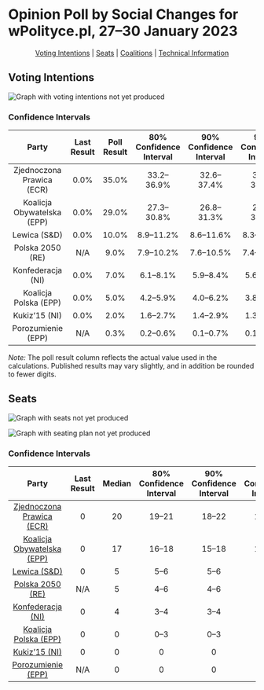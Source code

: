 # Opinion Poll by Social Changes for wPolityce.pl, 27–30 January 2023

<p align="center"><a href="#voting-intentions">Voting Intentions</a> | <a href="#seats">Seats</a> | <a href="#coalitions">Coalitions</a> | <a href="#technical-information">Technical Information</a></p>

## Voting Intentions

![Graph with voting intentions not yet produced](2023-01-30-SocialChanges.png "Voting Intentions")

### Confidence Intervals

| Party | Last Result | Poll Result | 80% Confidence Interval | 90% Confidence Interval | 95% Confidence Interval | 99% Confidence Interval |
|:-----:|:-----------:|:-----------:|:-----------------------:|:-----------------------:|:-----------------------:|:-----------------------:|
| Zjednoczona Prawica (ECR) | 0.0% | 35.0% | 33.2–36.9% |32.6–37.4% |32.2–37.9% |31.3–38.8% |
| Koalicja Obywatelska (EPP) | 0.0% | 29.0% | 27.3–30.8% |26.8–31.3% |26.4–31.8% |25.5–32.7% |
| Lewica (S&D) | 0.0% | 10.0% | 8.9–11.2% |8.6–11.6% |8.3–11.9% |7.8–12.5% |
| Polska 2050 (RE) | N/A | 9.0% | 7.9–10.2% |7.6–10.5% |7.4–10.8% |6.9–11.4% |
| Konfederacja (NI) | 0.0% | 7.0% | 6.1–8.1% |5.9–8.4% |5.6–8.7% |5.2–9.3% |
| Koalicja Polska (EPP) | 0.0% | 5.0% | 4.2–5.9% |4.0–6.2% |3.8–6.5% |3.5–7.0% |
| Kukiz’15 (NI) | 0.0% | 2.0% | 1.6–2.7% |1.4–2.9% |1.3–3.1% |1.2–3.4% |
| Porozumienie (EPP) | N/A | 0.3% | 0.2–0.6% |0.1–0.7% |0.1–0.8% |0.1–1.0% |

*Note:* The poll result column reflects the actual value used in the calculations. Published results may vary slightly, and in addition be rounded to fewer digits.

## Seats

![Graph with seats not yet produced](2023-01-30-SocialChanges-seats.png "Seats")

![Graph with seating plan not yet produced](2023-01-30-SocialChanges-seating-plan.png "Seating Plan")

### Confidence Intervals

| Party | Last Result | Median | 80% Confidence Interval | 90% Confidence Interval | 95% Confidence Interval | 99% Confidence Interval |
|:-----:|:-----------:|:------:|:-----------------------:|:-----------------------:|:-----------------------:|:-----------------------:|
| <a href="#zjednoczona-prawica-(ecr)">Zjednoczona Prawica (ECR)</a> | 0 | 20 | 19–21 |18–22 |18–22 |18–23 |
| <a href="#koalicja-obywatelska-(epp)">Koalicja Obywatelska (EPP)</a> | 0 | 17 | 16–18 |15–18 |15–19 |14–19 |
| <a href="#lewica-(s&d)">Lewica (S&D)</a> | 0 | 5 | 5–6 |5–6 |4–7 |4–7 |
| <a href="#polska-2050-(re)">Polska 2050 (RE)</a> | N/A | 5 | 4–6 |4–6 |4–6 |4–6 |
| <a href="#konfederacja-(ni)">Konfederacja (NI)</a> | 0 | 4 | 3–4 |3–4 |3–5 |3–5 |
| <a href="#koalicja-polska-(epp)">Koalicja Polska (EPP)</a> | 0 | 0 | 0–3 |0–3 |0–3 |0–3 |
| <a href="#kukiz’15-(ni)">Kukiz’15 (NI)</a> | 0 | 0 | 0 |0 |0 |0 |
| <a href="#porozumienie-(epp)">Porozumienie (EPP)</a> | N/A | 0 | 0 |0 |0 |0 |

